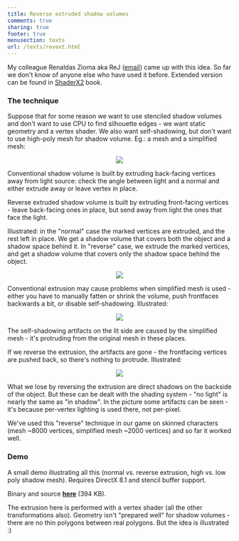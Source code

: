 ```yaml
---
title: Reverse extruded shadow volumes
comments: true
sharing: true
footer: true
menusection: texts
url: /texts/revext.html
---
```


<p>
My colleague Renaldas Zioma aka ReJ (<a href="mailto:rej_at_scene_dot_lt">email</a>) came
up with this idea. So far we don't know of anyone else who have used it before.
Extended version can be found in <A href="http://www.shaderx2.com">ShaderX2</A> book.
</p>

<H3>The technique</H3>
<p>
Suppose that for some reason we want to use stenciled shadow volumes and don't want
to use CPU to find silhouette edges - we want static geometry and a vertex shader.
We also want self-shadowing, but don't want to use high-poly mesh for shadow volume.
Eg.: a mesh and a simplified mesh:
</p>
<center><IMG src="img/revext-models.png"></center>

<p>
Conventional shadow volume is built by extruding back-facing vertices away from
light source: check the angle between light and a normal and either extrude away
or leave vertex in place.
</p>
<p>
Reverse extruded shadow volume is built by extruding front-facing vertices - leave
back-facing ones in place, but send away from light the ones that face the light.
</p>
<p>
Illustrated: in the "normal" case the marked vertices are extruded, and the rest left
in place. We get a shadow volume that covers both the object and a shadow space behind
it. In "reverse" case, we extrude the marked vertices, and get a shadow volume that
covers only the shadow space behind the object.
</p>
<center><IMG src="img/revext-extrusions.png"></center>

<p>
Conventional extrusion may cause problems when simplified mesh is used - either you have
to manually fatten or shrink the volume, push frontfaces backwards a bit, or disable
self-shadowing. Illustrated:
</p>
<center><IMG src="img/revext-normLow.png"></center>
<p>
The self-shadowing artifacts on the lit side are caused by the simplified mesh - it's
protruding from the original mesh in these places.
</p>

<p>
If we reverse the extrusion, the artifacts are gone - the frontfacing vertices are
pushed back, so there's nothing to protrude. Illustrated:
</p>
<center><IMG src="img/revext-revLow.png"></center>
<p>
What we lose by reversing the extrusion are direct shadows on the backside of the
object. But these can be dealt with the shading system - "no light" is nearly the same
as "in shadow". In the picture some artifacts can be seen - it's because per-vertex
lighting is used there, not per-pixel.
</p>

<p>
We've used this "reverse" technique in our game on skinned characters
(mesh ~8000 vertices, simplified mesh ~2000 vertices) and so far it
worked well.
</p>

<H3>Demo</H3>

<p>
A small demo illustrating all this (normal vs. reverse extrusion, high vs. low poly
shadow mesh). Requires DirectX 8.1 and stencil buffer support.
</p>
<p>
Binary and source <A href="files/RevExtShadows.zip"><strong>here</strong></A> (394 KB).
</p>
<p>
The extrusion here is performed with a vertex shader (all the other transformations
also). Geometry isn't "prepared well" for shadow volumes - there are no thin
polygons between real polygons. But the idea is illustrated :)
</p>
